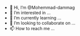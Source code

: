 - 👋 Hi, I’m @Mohemmad-dammag
- 👀 I’m interested in ...
- 🌱 I’m currently learning ...
- 💞️ I’m looking to collaborate on ...
- 📫 How to reach me ...

<!---
Mohemmad-dammag/Mohemmad-dammag is a ✨ special ✨ repository because its `README.md` (this file) appears on your GitHub profile.
You can click the Preview link to take a look at your changes.
--->
